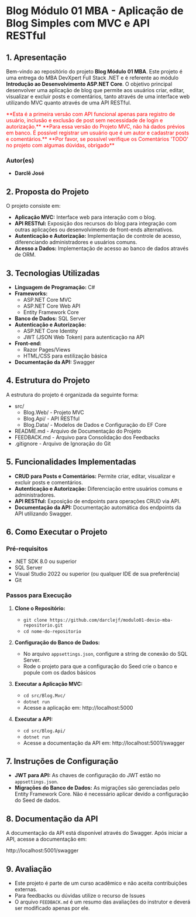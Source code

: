 # **Blog Módulo 01 MBA - Aplicação de Blog Simples com MVC e API RESTful**

## **1. Apresentação**

Bem-vindo ao repositório do projeto **Blog Módulo 01 MBA**. Este projeto é uma entrega do MBA DevXpert Full Stack .NET e é referente ao módulo **Introdução ao Desenvolvimento ASP.NET Core**.
O objetivo principal desenvolver uma aplicação de blog que permite aos usuários criar, editar, visualizar e excluir posts e comentários, tanto através de uma interface web utilizando MVC quanto através de uma API RESTful.

<span style="color:red">
**Esta é a primeira versão com API funcional apenas para registro de usuário, inclusão e exclusão de post sem necessidade de login e autorização.**
**Para essa versão do Projeto MVC, não há dados prévios em banco. É possível registrar um usuário que é um autor e cadastrar posts e comentários.**
**Por favor, se possível verifique os Comentários 'TODO' no projeto com algumas dúvidas, obrigado**
</span>

### **Autor(es)**
- **Darclê José**

## **2. Proposta do Projeto**

O projeto consiste em:

- **Aplicação MVC:** Interface web para interação com o blog.
- **API RESTful:** Exposição dos recursos do blog para integração com outras aplicações ou desenvolvimento de front-ends alternativos.
- **Autenticação e Autorização:** Implementação de controle de acesso, diferenciando administradores e usuários comuns.
- **Acesso a Dados:** Implementação de acesso ao banco de dados através de ORM.

## **3. Tecnologias Utilizadas**

- **Linguagem de Programação:** C#
- **Frameworks:**
  - ASP.NET Core MVC
  - ASP.NET Core Web API
  - Entity Framework Core
- **Banco de Dados:** SQL Server
- **Autenticação e Autorização:**
  - ASP.NET Core Identity
  - JWT (JSON Web Token) para autenticação na API
- **Front-end:**
  - Razor Pages/Views
  - HTML/CSS para estilização básica
- **Documentação da API:** Swagger

## **4. Estrutura do Projeto**

A estrutura do projeto é organizada da seguinte forma:


- src/
  - Blog.Web/ - Projeto MVC
  - Blog.Api/ - API RESTful
  - Blog.Data/ - Modelos de Dados e Configuração do EF Core
- README.md - Arquivo de Documentação do Projeto
- FEEDBACK.md - Arquivo para Consolidação dos Feedbacks
- .gitignore - Arquivo de Ignoração do Git

## **5. Funcionalidades Implementadas**

- **CRUD para Posts e Comentários:** Permite criar, editar, visualizar e excluir posts e comentários.
- **Autenticação e Autorização:** Diferenciação entre usuários comuns e administradores.
- **API RESTful:** Exposição de endpoints para operações CRUD via API.
- **Documentação da API:** Documentação automática dos endpoints da API utilizando Swagger.

## **6. Como Executar o Projeto**

### **Pré-requisitos**

- .NET SDK 8.0 ou superior
- SQL Server
- Visual Studio 2022 ou superior (ou qualquer IDE de sua preferência)
- Git

### **Passos para Execução**

1. **Clone o Repositório:**
   - `git clone https://github.com/darclejf/modulo01-devio-mba-repositorio.git`
   - `cd nome-do-repositorio`

2. **Configuração do Banco de Dados:**
   - No arquivo `appsettings.json`, configure a string de conexão do SQL Server.
   - Rode o projeto para que a configuração do Seed crie o banco e popule com os dados básicos

3. **Executar a Aplicação MVC:**
   - `cd src/Blog.Mvc/`
   - `dotnet run`
   - Acesse a aplicação em: http://localhost:5000

4. **Executar a API:**
   - `cd src/Blog.Api/`
   - `dotnet run`
   - Acesse a documentação da API em: http://localhost:5001/swagger

## **7. Instruções de Configuração**

- **JWT para API:** As chaves de configuração do JWT estão no `appsettings.json`.
- **Migrações do Banco de Dados:** As migrações são gerenciadas pelo Entity Framework Core. Não é necessário aplicar devido a configuração do Seed de dados.

## **8. Documentação da API**

A documentação da API está disponível através do Swagger. Após iniciar a API, acesse a documentação em:

http://localhost:5001/swagger

## **9. Avaliação**

- Este projeto é parte de um curso acadêmico e não aceita contribuições externas. 
- Para feedbacks ou dúvidas utilize o recurso de Issues
- O arquivo `FEEDBACK.md` é um resumo das avaliações do instrutor e deverá ser modificado apenas por ele.
